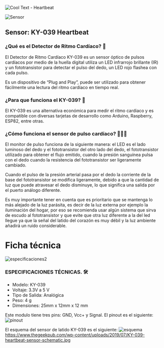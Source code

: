 ![Cool Text - Heartbeat](https://user-images.githubusercontent.com/84552885/144182471-1ec67c0d-5d3b-406d-b996-ce061eb44e61.png)

![Sensor](https://user-images.githubusercontent.com/84552885/144518236-99b46ddd-8424-484c-a571-a5388afdd4f6.jpg)



## Sensor: KY-039 Heartbeat

### ¿Qué es el Detector de Ritmo Cardíaco? 💓

El Detector de Ritmo Cardíaco KY-039 es un sensor óptico de pulsos cardíacos por medio de la huella digital utiliza un LED infrarrojo brillante (IR) y un fototransistor para detectar el pulso del dedo, un LED rojo flashea con cada pulso.

Es un dispositivo de “Plug and Play”, puede ser utilizado para obtener fácilmente una lectura del ritmo cardíaco en tiempo real. 

### ¿Para que funciona el KY-039? 🤔
El KY-039 es una alternativa económica para medir el ritmo cardiaco y es compatible con diversas tarjetas de desarrollo como Arduino, Raspberry, ESP82, entre otras.


### ¿Cómo funciona el sensor de pulso cardíaco? 👷🏻‍♂️
El monitor de pulso funciona de la siguiente manera: el LED es el lado luminoso del dedo y el fototransistor del otro lado del dedo, el fototransistor utilizado para obtener el flujo emitido, cuando la presión sanguínea pulsa con el dedo cuando la resistencia del fototransistor ser ligeramente cambiado.

Cuando el pulso de la presión arterial pasa por el dedo la corriente de la base del fototransistor se modifica ligeramente, debido a que la cantidad de luz que puede atravesar el dedo disminuye, lo que significa una salida por el puerto análogo diferente.

Es muy importante tener en cuenta que es prioritario que se mantenga lo más alejado de la luz parásita, es decir de la luz externa por ejemplo la iluminación del hogar, por eso se recomienda usar algún sistema que sirva de escudo al fototransistor y que evite que otra luz diferente a la del led llegue ya que la señal del latido del corazón es muy débil y la luz ambiente añadirá un ruido considerable.


# Ficha técnica

![especificaciones2](https://user-images.githubusercontent.com/84552885/144528044-c6614b33-9539-4ea0-94e0-90f8653f49fa.png)

### ESPECIFICACIONES TÉCNICAS. 🛠️
- Modelo: KY-039
- Voltaje: 3.3V a 5 V
- Tipo de Salida: Analógica
- Peso: 4 g
- Dimensiones: 25mm x 12mm x 12 mm


Este modulo tiene tres pins: GND, Vcc+ y Signal. El pinout es el siguiente:
![pinout](https://user-images.githubusercontent.com/84552885/144520684-b4e05b62-5744-4e6f-b4cc-1fb168c87ea8.jpg)


El esquema del sensor de latido KY-039 es el siguiente:
![esquema](https://user-images.githubusercontent.com/84552885/144524203-ce1c1c5a-6114-4392-82a1-ada1da1588a7.jpg)
https://www.thegeekpub.com/wp-content/uploads/2019/07/KY-039-heartbeat-sensor-schematic.jpg
